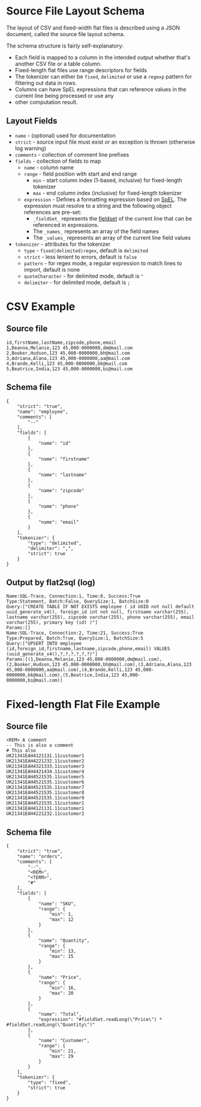 # Source File Layout Schema

The layout of CSV and fixed-width flat files is described using a JSON document, called 
the source file layout schema. 

The schema structure is fairly self-explanatory: 
 
- Each field is mapped to a column in the intended output whether that's another CSV file or a table column.
- Fixed-length flat files use range descriptors for fields
- The tokenizer can either be `fixed`, `delimited` or use a `regexp` pattern for filtering out data in rows. 
- Columns can have SpEL expressions that can reference values in the current line being processed or use any 
- other computation result.

## Layout Fields

* `name` - (optional) used for documentation
* `strict` - source input file must exist or an exception is thrown (otherwise log warning)
* `comments` - collection of comment line prefixes
* `fields` - collection of fields to map
    * `name` - column name
    * `range` - field position with start and end range
      * `min` - start column index (1-based, inclusive) for fixed-length tokenizer
      * `max` - end column index (inclusive) for fixed-length tokenizer
    * `expression` - Defines a formatting expression based on [SpEL](https://docs.spring.io/spring-framework/docs/4.3.12.RELEASE/spring-framework-reference/html/expressions.html).
      The expression must resolve to a string and the following object
      references are pre-set:
        * `_fieldSet_`
          represents the [fieldset](https://docs.spring.io/spring-batch/docs/current/api/org/springframework/batch/item/file/transform/FieldSet.html) of the current line that can be referenced in expressions.
        * The `_names_`
          represents an array of the field names
        * The `_values_`
          represents an array of the current line field values
* `tokenizer` - attributes for the tokenizer
    * `type` - `fixed|delimited|regex`, default is `delimited`
    * `strict` - less lenient to errors, default is `false`
    * `pattern` - for regex mode, a regular expression to match lines to import, default is none
    * `quoteCharacter` - for delimited mode, default is `"`
    * `delimiter` - for delimited mode, default is `;`
    
# CSV Example 

## Source file

    id,firstName,lastName,zipcode,phone,email
    1,Deanna,Melanie,123 45,000-0000000,dm@mail.com
    2,Booker,Hudson,123 45,000-0000000,bh@mail.com
    3,Adriana,Alana,123 45,000-0000000,aa@mail.com
    4,Brande,Kelli,123 45,000-0000000,bk@mail.com
    5,Beatrice,India,123 45,000-0000000,bi@mail.com

## Schema file

    {
        "strict": "true",
        "name": "employee",
        "comments": [
            "--"
        ],
        "fields": [
            {
                "name": "id"
            },
            {
                "name": "firstname"
            },
            {
                "name": "lastname"
            },
            {
                "name": "zipcode"
            },
            {
                "name": "phone"
            },
            {
                "name": "email"
            }
        ],
        "tokenizer": {
            "type": "delimited",
            "delimiter": ",",
            "strict": true
        }
    }

## Output by flat2sql (log)

    Name:SQL-Trace, Connection:1, Time:8, Success:True
    Type:Statement, Batch:False, QuerySize:1, BatchSize:0
    Query:["CREATE TABLE IF NOT EXISTS employee ( id UUID not null default uuid_generate_v4(), foreign_id int not null, firstname varchar(255), lastname varchar(255), zipcode varchar(255), phone varchar(255), email varchar(255), primary key (id) )"]
    Params:[]
    Name:SQL-Trace, Connection:2, Time:21, Success:True
    Type:Prepared, Batch:True, QuerySize:1, BatchSize:5
    Query:["UPSERT INTO employee (id,foreign_id,firstname,lastname,zipcode,phone,email) VALUES (uuid_generate_v4(),?,?,?,?,?,?)"]
    Params:[(1,Deanna,Melanie,123 45,000-0000000,dm@mail.com),(2,Booker,Hudson,123 45,000-0000000,bh@mail.com),(3,Adriana,Alana,123 45,000-0000000,aa@mail.com),(4,Brande,Kelli,123 45,000-0000000,bk@mail.com),(5,Beatrice,India,123 45,000-0000000,bi@mail.com)]

    
# Fixed-length Flat File Example

## Source file

    <REM> A comment
    -- This is also a comment
    # This also
    UK21341EAH4121131.11customer1
    UK21341EAH4221232.11customer2
    UK21341EAH4321333.11customer3
    UK21341EAH4421434.11customer4
    UK21341EAH4521535.11customer5
    UK21341EAH4521535.11customer6
    UK21341EAH4521535.11customer7
    UK21341EAH4521535.11customer8
    UK21341EAH4521535.11customer9
    UK21341EAH4521535.11customer1
    UK21341EAH4121131.11customer1
    UK21341EAH4221232.11customer2

## Schema file

    {
        "strict": "true",
        "name": "orders",
        "comments": [
            "--",
            "<REM>",
            "<TERM>",
            "#"
        ],
        "fields": [
            {
                "name": "SKU",
                "range": {
                    "min": 1,
                    "max": 12
                }
            },
            {
                "name": "Quantity",
                "range": {
                    "min": 13,
                    "max": 15
                }
            },
            {
                "name": "Price",
                "range": {
                    "min": 16,
                    "max": 20
                }
            },
            {
                "name": "Total",
                "expression": "#fieldSet.readLong(\"Price\") * #fieldSet.readLong(\"Quantity\")"
            },
            {
                "name": "Customer",
                "range": {
                    "min": 21,
                    "max": 29
                }
            }
        ],
        "tokenizer": {
            "type": "fixed",
            "strict": true
        }
    }
